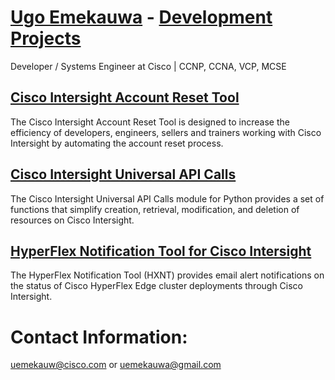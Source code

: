 # [Ugo Emekauwa](https://www.linkedin.com/in/uemekauwa) - [Development Projects](https://github.com/ugo-emekauwa)
Developer / Systems Engineer at Cisco | CCNP, CCNA, VCP, MCSE

## [Cisco Intersight Account Reset Tool](https://ugo-emekauwa.github.io/intersight-account-reset-tool/)
The Cisco Intersight Account Reset Tool is designed to increase the efficiency of developers, engineers, sellers and trainers working with Cisco Intersight by automating the account reset process.

## [Cisco Intersight Universal API Calls](https://ugo-emekauwa.github.io/intersight-universal-api-calls/)
The Cisco Intersight Universal API Calls module for Python provides a set of functions that simplify creation, retrieval, modification, and deletion of resources on Cisco Intersight.

## [HyperFlex Notification Tool for Cisco Intersight](https://ugo-emekauwa.github.io/hyperflex-notification-tool/)
The HyperFlex Notification Tool (HXNT) provides email alert notifications on the status of Cisco HyperFlex Edge cluster deployments through Cisco Intersight.

# Contact Information:
uemekauw@cisco.com or uemekauwa@gmail.com
